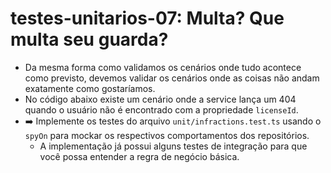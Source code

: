 # testes-unitarios-07: Multa? Que multa seu guarda?

- Da mesma forma como validamos os cenários onde tudo acontece como previsto, devemos validar os cenários onde as coisas não andam exatamente como gostaríamos.
- No código abaixo existe um cenário onde a service lança um 404 quando o usuário não é encontrado com a propriedade `licenseId`.
- ➡️ Implemente os testes do arquivo `unit/infractions.test.ts` usando o `spyOn` para mockar os respectivos comportamentos dos repositórios.
    - A implementação já possui alguns testes de integração para que você possa entender a regra de negócio básica.